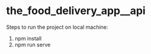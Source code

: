 # the_food_delivery_app\_\_api

Steps to run the project on local machine:

1. npm install
2. npm run serve

